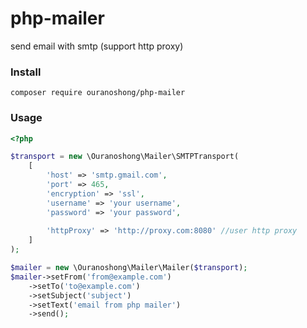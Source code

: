 # php-mailer
send email with smtp (support http proxy)


### Install
```shell
composer require ouranoshong/php-mailer
```

### Usage
```php
<?php

$transport = new \Ouranoshong\Mailer\SMTPTransport(
    [
        'host' => 'smtp.gmail.com',
        'port' => 465,
        'encryption' => 'ssl',
        'username' => 'your username',
        'password' => 'your password',
        
        'httpProxy' => 'http://proxy.com:8080' //user http proxy
    ]
);

$mailer = new \Ouranoshong\Mailer\Mailer($transport);
$mailer->setFrom('from@example.com')
    ->setTo('to@example.com')
    ->setSubject('subject')
    ->setText('email from php mailer')
    ->send();

```
